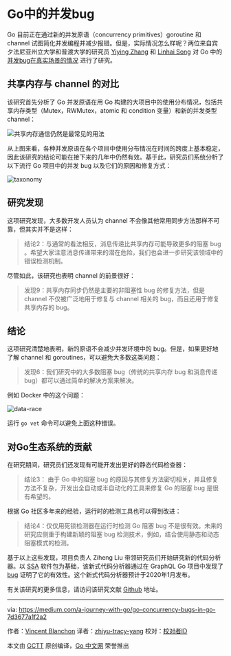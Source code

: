 # Go中的并发bug

Go 目前正在通过新的并发原语（concurrency primitives）goroutine 和 channel 试图简化并发编程并减少报错。但是，实际情况怎么样呢？两位来自宾夕法尼亚州立大学和普渡大学的研究员 [Yiying Zhang](https://www.linkedin.com/in/yiyingzhang) 和 [Linhai Song](https://songlh.github.io/) 对 Go 中的 [并发bug在真实场景的情况](https://songlh.github.io/paper/go-study.pdf) 进行了研究。

## 共享内存与 channel 的对比

该研究首先分析了 Go 并发原语在用 Go 构建的大项目中的使用分布情况，包括共享内存类型（Mutex，RWMutex，atomic 和 condition 变量）和新的并发类型 channel：

![共享内存通信仍然是最常见的用法](https://raw.githubusercontent.com/studygolang/gctt-images2/master/go-concurrency-bugs-in-go/primitives-usages-over-time.png)

从上图来看，各种并发原语在各个项目中使用分布情况在时间的跨度上基本稳定，因此该研究的结论可能在接下来的几年中仍然有效。基于此，研究员们系统分析了以下流行 Go 项目中的并发 bug 以及它们的原因和修复方式：

![taxonomy](https://raw.githubusercontent.com/studygolang/gctt-images2/master/go-concurrency-bugs-in-go/taxonomy.png)

## 研究发现

这项研究发现，大多数开发人员认为 channel 不会像其他常用同步方法那样不可靠，但其实并不是这样：
> 结论2：与通常的看法相反，消息传递比共享内存可能导致更多的阻塞 bug 。希望大家注意消息传递带来的潜在危险，我们也会进一步研究该领域中的错误检测机制。

尽管如此，该研究也表明 channel 的前景很好：
> 发现9：共享内存同步仍然是主要的非阻塞性 bug 的修复方法，但是 channel 不仅被广泛地用于修复与 channel 相关的 bug，而且还用于修复共享内存的 bug。

## 结论

这项研究清楚地表明，新的原语不会减少并发环境中的 bug。但是，如果更好地了解 channel 和 goroutines，可以避免大多数这类问题：
> 发现6：我们研究中的大多数阻塞 bug（传统的共享内存 bug 和消息传递 bug）都可以通过简单的解决方案来解决。

例如 Docker 中的这个问题：

![data-race](https://raw.githubusercontent.com/studygolang/gctt-images2/master/go-concurrency-bugs-in-go/data-race.png)

运行 ```go vet``` 命令可以避免上面这种错误。

## 对Go生态系统的贡献

在研究期间，研究员们还发现有可能开发出更好的静态代码检查器：
> 结论3： 由于 Go 中的阻塞 bug 的原因与其修复方法密切相关，并且修复方法不复杂，开发出全自动或半自动化的工具来修复 Go 的阻塞 bug 是很有希望的。

根据 Go 社区多年来的经验，运行时的检测工具也可以得到改进：
> 结论4：仅仅用死锁检测器在运行时检测 Go 阻塞 bug 不是很有效。未来的研究应侧重于构建新颖的阻塞 bug 检测技术，例如，结合使用静态和动态阻塞模式的检测。

基于以上这些发现，项目负责人 Ziheng Liu 带领研究员们开始研究新的代码分析器。以 [SSA](https://godoc.org/golang.org/x/tools/go/ssa) 软件包为基础，该新式代码分析器通过在 GraphQL  Go 项目中发现了 [bug](https://github.com/graphql-go/graphql/pull/434) 证明了它的有效性。这个新式代码分析器预计于2020年1月发布。

有关该研究的更多信息，请访问该研究文献 [Github](https://songlh.github.io/paper/go-study.pdf) 地址。

---

via: https://medium.com/a-journey-with-go/go-concurrency-bugs-in-go-7d3677a1f2a2

作者：[Vincent Blanchon](https://medium.com/@blanchon.vincent)
译者：[zhiyu-tracy-yang](https://github.com/zhiyu-tracy-yang)
校对：[校对者ID](https://github.com/校对者ID)

本文由 [GCTT](https://github.com/studygolang/GCTT) 原创编译，[Go 中文网](https://studygolang.com/) 荣誉推出